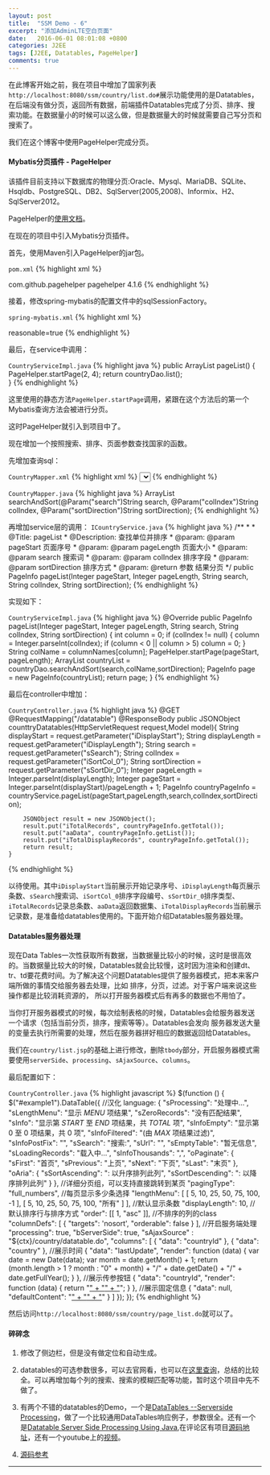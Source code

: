 ```yaml
---
layout: post
title:  "SSM Demo - 6"
excerpt: "添加AdminLTE空白页面"
date:   2016-06-01 08:01:08 +0800
categories: J2EE
tags: [J2EE, Datatables, PageHelper]
comments: true
---
```


在此博客开始之前，我在项目中增加了国家列表`http://localhost:8080/ssm/country/list.do#`展示功能使用的是Datatables，在后端没有做分页，返回所有数据，前端插件Datatables完成了分页、排序、搜索功能。在数据量小的时候可以这么做，但是数据量大的时候就需要自己写分页和搜索了。

我们在这个博客中使用PageHelper完成分页。

#### Mybatis分页插件 - PageHelper

该插件目前支持以下数据库的物理分页:Oracle、Mysql、MariaDB、SQLite、Hsqldb、PostgreSQL、DB2、SqlServer(2005,2008)、Informix、H2、SqlServer2012。

PageHelper的[使用文档](http://git.oschina.net/free/Mybatis_PageHelper/blob/master/wikis/HowToUse.markdown)。

在现在的项目中引入Mybatis分页插件。

首先，使用Maven引入PageHelper的jar包。

`pom.xml`
{% highlight xml %}
<!-- Pagehelper -->
<dependency>
	<groupId>com.github.pagehelper</groupId>
	<artifactId>pagehelper</artifactId>
	<version>4.1.6</version>
</dependency>
{% endhighlight %}

接着，修改spring-mybatis的配置文件中的sqlSessionFactory。

`spring-mybatis.xml`
{% highlight xml %}
<!-- spring和MyBatis完美整合，不需要mybatis的配置映射文件 -->
<bean id="sqlSessionFactory" class="org.mybatis.spring.SqlSessionFactoryBean">
    <property name="dataSource" ref="dataSource" />
    <!-- 自动扫描mapping.xml文件 -->
    <property name="mapperLocations" value="classpath:org/totoro/ssm/mapping/*.xml"></property>
    <property name="typeAliasesPackage" value="org.totoro.ssm.model"/>
	<property name="plugins">
		<array>
			<bean class="com.github.pagehelper.PageHelper">
				<property name="properties">
					<value>
						reasonable=true
					</value>
				</property>
			</bean>
		</array>
	</property>
</bean>
{% endhighlight %}

最后，在service中调用：

`CountryServiceImpl.java`
{% highlight java %}
public ArrayList<Country> pageList() {
	PageHelper.startPage(2, 4);
	return countryDao.list();  
}
{% endhighlight %}

这里使用的静态方法`PageHelper.startPage`调用，紧跟在这个方法后的第一个Mybatis查询方法会被进行分页。

这时PageHelper就引入到项目中了。

现在增加一个按照搜索、排序、页面参数查找国家的函数。

先增加查询sql：

`CountryMapper.xml`
{% highlight xml %}
  <select id="searchAndSort" resultMap="BaseResultMap" >
    select 'true' as QUERYID,
    <include refid="Base_Column_List" />
    from country
    <if test="search != null  and search !=''">
    where country_id like CONCAT('%','${search}','%' ) or country like CONCAT('%','${search}','%' )
    </if>
    order by ${colIndex} ${sortDirection}
  </select>
{% endhighlight %}

`CountryMapper.java`
{% highlight java %}
ArrayList<Country> searchAndSort(@Param("search")String search, @Param("colIndex")String colIndex, @Param("sortDirection")String sortDirection);
{% endhighlight %}

再增加service层的调用：
`ICountryService.java`
{% highlight java %}
	/**
	 * 
	 * @Title: pageList
	 * @Description: 查找单位并排序
	 * @param: @param pageStart       页面序号
	 * @param: @param pageLength      页面大小
	 * @param: @param search          搜索词
	 * @param: @param colIndex        排序字段
	 * @param: @param sortDirection   排序方式
	 * @param: @return    参数                      结果分页
	 */
	public PageInfo<Country> pageList(Integer pageStart, Integer pageLength, String search, String colIndex, String sortDirection);
{% endhighlight %}

实现如下：

`CountryServiceImpl.java`
{% highlight java %}
	@Override
	public PageInfo<Country> pageList(Integer pageStart, Integer pageLength, String search, String colIndex, String sortDirection) {
		int column = 0;
		if (colIndex != null) {
			column = Integer.parseInt(colIndex);
			if (column < 0 || column > 5)
				column = 0;
		}
		String colName = columnNames[column];
		PageHelper.startPage(pageStart, pageLength);
		ArrayList<Country> countryList = countryDao.searchAndSort(search,colName,sortDirection);
		PageInfo<Country> page = new PageInfo<Country>(countryList);
		return page; 
	}
{% endhighlight %}

最后在controller中增加：

`CountryController.java`
{% highlight java %}
	@GET
	@RequestMapping("/datatable")
	@ResponseBody
	public JSONObject counttryDatatables(HttpServletRequest request,Model model){
		String displayStart = request.getParameter("iDisplayStart");
		String displayLength = request.getParameter("iDisplayLength");
		String search = request.getParameter("sSearch");
		String colIndex = request.getParameter("iSortCol_0");
		String sortDirection = request.getParameter("sSortDir_0");
		Integer pageLength = Integer.parseInt(displayLength);
		Integer pageStart = Integer.parseInt(displayStart)/pageLength + 1;
		PageInfo<Country> countryPageInfo = countryService.pageList(pageStart,pageLength,search,colIndex,sortDirection);
		
		JSONObject result = new JSONObject();
		result.put("iTotalRecords", countryPageInfo.getTotal());
		result.put("aaData", countryPageInfo.getList());
		result.put("iTotalDisplayRecords", countryPageInfo.getTotal());
		return result;
	}
{% endhighlight %}

以待使用。其中`iDisplayStart`当前展示开始记录序号、`iDisplayLength`每页展示条数、`sSearch`搜索词、`iSortCol_0`排序字段编号、`sSortDir_0`排序类型、`iTotalRecords`记录总条数、`aaData`返回数据集、`iTotalDisplayRecords`当前展示记录数，是准备给datatables使用的。下面开始介绍Datatables服务器处理。

#### Datatables服务器处理

现在Data Tables一次性获取所有数据，当数据量比较小的时候，这时是很高效的。当数据量比较大的时候，Datatables就会比较慢，这时因为渲染和创建dt、tr、td要花费时间。为了解决这个问题Datatables提供了服务器模式，把本来客户端所做的事情交给服务器去处理，比如 排序，分页，过滤。对于客户端来说这些操作都是比较消耗资源的， 所以打开服务器模式后有再多的数据也不用怕了。

当你打开服务器模式的时候，每次绘制表格的时候，Datatables会给服务器发送一个请求（包括当前分页，排序，搜索等等）。Datatables会发向 服务器发送大量的变量去执行所需要的处理，然后在服务器拼好相应的数据返回给Datatables。

我们在`country/list.jsp`的基础上进行修改，删除`tbody`部分，开启服务器模式需要使用`serverSide`、`processing`、`sAjaxSource`、`columns`。

最后配置如下：

`CountryController.java`
{% highlight javascript %}
$(function () {
	$("#example1").DataTable({
		//汉化
	    language: {
	        "sProcessing": "处理中...",
	        "sLengthMenu": "显示 _MENU_ 项结果",
	        "sZeroRecords": "没有匹配结果",
	        "sInfo": "显示第 _START_ 至 _END_ 项结果，共 _TOTAL_ 项",
	        "sInfoEmpty": "显示第 0 至 0 项结果，共 0 项",
	        "sInfoFiltered": "(由 _MAX_ 项结果过滤)",
	        "sInfoPostFix": "",
	        "sSearch": "搜索:",
	        "sUrl": "",
	        "sEmptyTable": "暂无信息",
	        "sLoadingRecords": "载入中...",
	        "sInfoThousands": ",",
	        "oPaginate": {
	            "sFirst": "首页",
	            "sPrevious": "上页",
	            "sNext": "下页",
	            "sLast": "末页"
	        },
	        "oAria": {
	            "sSortAscending": ": 以升序排列此列",
	            "sSortDescending": ": 以降序排列此列"
	        }
	    },
		//详细分页组，可以支持直接跳转到某页
	    "pagingType": "full_numbers",
	    //每页显示多少条选择
	    "lengthMenu": [ [ 5, 10, 25, 50, 75, 100, -1 ], [ 5, 10, 25, 50, 75, 100, "所有" ] ],
	    //默认显示条数
	    "displayLength": 10,
	    //默认排序行与排序方式
	    "order": [[ 1, "asc" ]],
	    //不排序的列的class
	    "columnDefs": [ {
	        "targets": 'nosort',
	        "orderable": false
	      } ],
	    //开启服务端处理
	    "processing": true,
	    "bServerSide": true,
	    "sAjaxSource" : "${ctx}/country/datatable.do",
        "columns": [
                    { "data": "countryId" },
                    { "data": "country" },
                    //展示时间
                    {
						"data": "lastUpdate",
						"render": function (data) {
					        var date = new Date(data);
					        var month = date.getMonth() + 1;
					        return (month.length > 1 ? month : "0" + month) + "/" + date.getDate() + "/" + date.getFullYear();
					    }
					},
					//展示传参按钮
                    { 
						"data": "countryId",
						"render": function (data) {
					        return "<a class='blue' href='javascript:void(0);' onclick='alert(" + data + ")' title='查看'>"
							+ "<i class='fa fa-fw fa-chrome '></i>"
							+ "</a>";
					    }
                    },
					//展示固定信息
                    { 
						"data": null,
						"defaultContent": "<a class='blue' href='javascript:void(0);' title='查看'>"
										+ "<i class='fa fa-fw fa-chrome '></i>"
										+ "</a>"
                    }
                ]
	});
});
{% endhighlight %}

然后访问`http://localhost:8080/ssm/country/page_list.do`就可以了。

#### 碎碎念

1. 修改了侧边栏，但是没有做定位和自动生成。

2. datatables的可选参数很多，可以去官网看，也可以在[这里查询](http://blog.csdn.net/yibing548/article/details/45078123)，总结的比较全。可以再增加每个列的搜索、搜索的模糊匹配等功能，暂时这个项目中先不做了。

4. 有两个不错的datatables的Demo，一个是[DataTables --Serverside Processing](https://github.com/JamesMura/datatables-serverside-java)，做了一个比较通用DataTables响应例子，参数很全。还有一个是[Datatable Server Side Processing Using Java](http://www.studywithdemo.com/2014/12/datatable-server-side-processing-using-java.html),在评论区有项目[源码地址](https://drive.google.com/file/d/0Bw-ZBbYmW_PRWFgzS3BIdHRYYkk/view?usp=sharing)，还有一个youtube上的[视频](https://www.youtube.com/watch?v=NXTvuo2N8AA&feature=youtu.be)。

5. [源码参考](https://github.com/jiangpz/ssm/commit/5fb5be4e96a850812fdee1a0c5f4083f7e549a22)

-------
